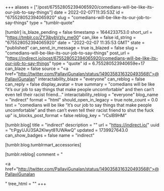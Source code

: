 +++
aliases = ["/post/675528052394065920/comedians-will-be-like-its-our-job-to-say-things"]
date = 2022-02-07T11:35:53Z
id = "675528052394065920"
slug = "comedians-will-be-like-its-our-job-to-say-things"
type = "tumblr-quote"

[tumblr]
is_blaze_pending = false
timestamp = 1644233753.0
short_url = "https://tmblr.co/ZY3jbybVzIy_me00"
can_like = false
id_string = "675528052394065920"
date = "2022-02-07 11:35:53 GMT"
state = "published"
can_send_in_message = true
is_blazed = false
slug = "comedians-will-be-like-its-our-job-to-say-things"
post_url = "https://indirect.io/post/675528052394065920/comedians-will-be-like-its-our-job-to-say-things"
type = "quote"
id = 6.755280523940659e+17
can_blaze = false
source = "<a href=\"http://twitter.com/PallaviGunalan/status/1490358316320493568\">@PallaviGunalan</a>"
interactability_blaze = "everyone"
can_reblog = false
can_reply = false
display_avatar = true
summary = "comedians will be like “it’s our job to say things that make people uncomfortable” and then can’t even tell their racist friend..."
interactability_reblog = "everyone"
blog_name = "indirect"
format = "html"
should_open_in_legacy = true
note_count = 0.0
text = "comedians will be like “it’s our job to say things that make people uncomfortable” and then can’t even tell their racist friend to shut the fuck up"
is_blocks_post_format = false
reblog_key = "rCslB9HM"

[tumblr.blog]
title = "indirect"
description = ""
url = "https://indirect.io/"
uuid = "t:PgyUJU3SA2Klwyt81UWAwQ"
updated = 1739927643.0
can_show_badges = false
name = "indirect"

[tumblr.blog.tumblrmart_accessories]

[tumblr.reblog]
comment = "<p><a href=\"http://twitter.com/PallaviGunalan/status/1490358316320493568\">@PallaviGunalan</a></p>"
tree_html = ""
+++
